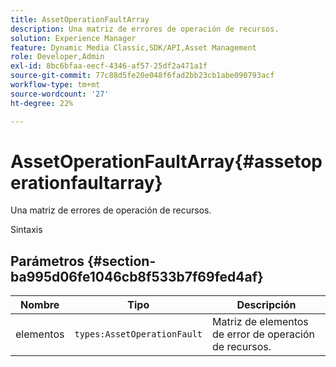 ```yaml
---
title: AssetOperationFaultArray
description: Una matriz de errores de operación de recursos.
solution: Experience Manager
feature: Dynamic Media Classic,SDK/API,Asset Management
role: Developer,Admin
exl-id: 8bc6bfaa-eecf-4346-af57-25df2a471a1f
source-git-commit: 77c88d5fe20e048f6fad2bb23cb1abe090793acf
workflow-type: tm+mt
source-wordcount: '27'
ht-degree: 22%

---
```


# AssetOperationFaultArray{#assetoperationfaultarray}

Una matriz de errores de operación de recursos.

Sintaxis

## Parámetros {#section-ba995d06fe1046cb8f533b7f69fed4af}

| Nombre | Tipo | Descripción |
|---|---|---|
| elementos | `types:AssetOperationFault` | Matriz de elementos de error de operación de recursos. |

